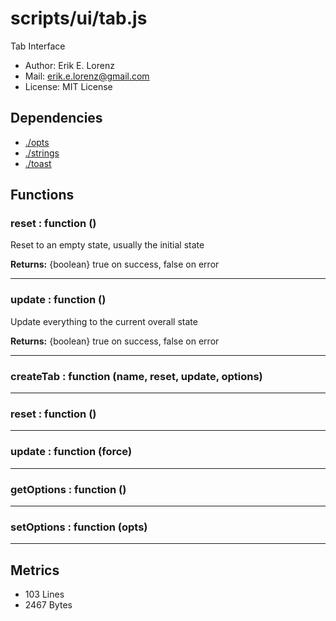 # scripts/ui/tab.js


Tab Interface
* Author: Erik E. Lorenz 
* Mail: <erik.e.lorenz@gmail.com>
* License: MIT License


## Dependencies

* <a href="./opts.html">./opts</a>
* <a href="./strings.html">./strings</a>
* <a href="./toast.html">./toast</a>

## Functions

###       reset : function ()
Reset to an empty state, usually the initial state


**Returns:** {boolean} true on success, false on error

---


###       update : function ()
Update everything to the current overall state


**Returns:** {boolean} true on success, false on error

---


###     createTab : function (name, reset, update, options)

---

###         reset : function ()

---

###         update : function (force)

---

###         getOptions : function ()

---

###         setOptions : function (opts)

---

## Metrics

* 103 Lines
* 2467 Bytes

